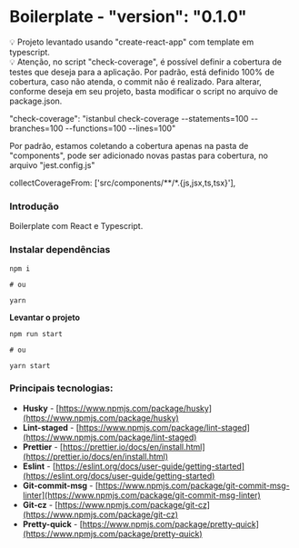 # Boilerplate - "version": "0.1.0"

<aside>
💡 Projeto levantado usando "create-react-app" com template em typescript.
</aside>

<aside>
💡 Atenção, no script "check-coverage", é possível definir a cobertura de testes que deseja para a aplicação.
   Por padrão, está definido 100% de cobertura, caso não atenda, o commit não é realizado.
   Para alterar, conforme deseja em seu projeto, basta modificar o script no arquivo de package.json.

"check-coverage": "istanbul check-coverage --statements=100 --branches=100 --functions=100 --lines=100"

Por padrão, estamos coletando a cobertura apenas na pasta de "components", pode ser adicionado novas pastas para cobertura, no arquivo "jest.config.js"

collectCoverageFrom: ['src/components/**/*.{js,jsx,ts,tsx}'],

</aside>

### Introdução

Boilerplate com React e Typescript.

### Instalar dependências

```tsx
npm i

# ou

yarn
```

**Levantar o projeto**

```tsx
npm run start

# ou

yarn start
```

### Principais tecnologias:

- **Husky** - [https://www.npmjs.com/package/husky](https://www.npmjs.com/package/husky)
- **Lint-staged** - [https://www.npmjs.com/package/lint-staged](https://www.npmjs.com/package/lint-staged)
- **Prettier** - [https://prettier.io/docs/en/install.html](https://prettier.io/docs/en/install.html)
- **Eslint** - [https://eslint.org/docs/user-guide/getting-started](https://eslint.org/docs/user-guide/getting-started)
- **Git-commit-msg** - [https://www.npmjs.com/package/git-commit-msg-linter](https://www.npmjs.com/package/git-commit-msg-linter)
- **Git-cz** - [https://www.npmjs.com/package/git-cz](https://www.npmjs.com/package/git-cz)
- **Pretty-quick** - [https://www.npmjs.com/package/pretty-quick](https://www.npmjs.com/package/pretty-quick)
